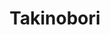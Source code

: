 ---
title: Takinobori
description: Softaware Developer
jobDate: 2020-2021
work: [Data/Web Scrapping, Scripting]
techs: [ "Python", "Pandas", "Numpy"]
thumbnail: jobImages/takinobori.jpg
---